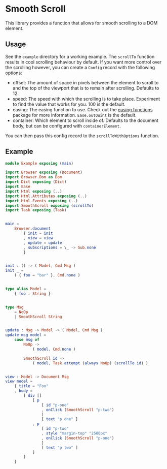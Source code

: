 # Smooth Scroll

This library provides a function that allows for smooth scrolling to a DOM element.


## Usage

See the `example` directory for a working example. The `scrollTo` function results in cool scrolling behaviour
by default. If you want more control over the scrolling however, you can create a `Config` record with the following options:

* offset: The amount of space in pixels between the element to scroll to and the top of the viewport that is to remain after scrolling. Defaults to 12.
* speed: The speed with which the scrolling is to take place. Experiment to find the value that works for you. 100 is the default.
* easing: The easing function to use. Check out the [easing functions](https://package.elm-lang.org/packages/elm-community/easing-functions/latest/) package for more information. `Ease.outQuint` is the default.
* container: Which element to scroll inside of. Defaults to the document body, but can be configured with `containerElement`.

You can then pass this config record to the `scrollToWithOptions` function.

## Example
```elm
module Example exposing (main)

import Browser exposing (Document)
import Browser.Dom as Dom
import Dict exposing (Dict)
import Ease
import Html exposing (..)
import Html.Attributes exposing (..)
import Html.Events exposing (..)
import SmoothScroll exposing (scrollTo)
import Task exposing (Task)


main =
    Browser.document
        { init = init
        , view = view
        , update = update
        , subscriptions = \_ -> Sub.none
        }


init : () -> ( Model, Cmd Msg )
init _ =
    ( { foo = "bar" }, Cmd.none )


type alias Model =
    { foo : String }


type Msg
    = NoOp
    | SmoothScroll String


update : Msg -> Model -> ( Model, Cmd Msg )
update msg model =
    case msg of
        NoOp ->
            ( model, Cmd.none )

        SmoothScroll id ->
            ( model, Task.attempt (always NoOp) (scrollTo id) )


view : Model -> Document Msg
view model =
    { title = "Foo"
    , body =
        [ div []
            [ p
                [ id "p-one"
                , onClick (SmoothScroll "p-two")
                ]
                [ text "p one" ]
            , p
                [ id "p-two"
                , style "margin-top" "2500px"
                , onClick (SmoothScroll "p-one")
                ]
                [ text "p two" ]
            ]
        ]
    }
```
